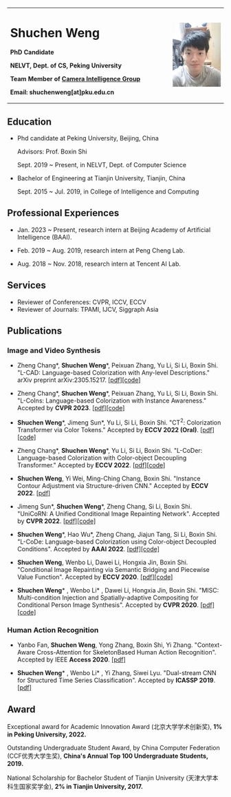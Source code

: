 <table border="0">
  <tr>
    <td width="75%">
      <h1>Shuchen Weng</h1>
      <p><b>PhD Candidate</b></p>
      <p><b>NELVT, Dept. of CS, Peking University</b></p>
      <p><b>Team Member of <a href="http://ci.idm.pku.edu.cn/">Camera Intelligence Group</a></b></p>
      <p><b>Email: shuchenweng[at]pku.edu.cn</b></p>
    </td>
    <td width="25%">
      <img src="/photo.jpg" width="100%">
    </td>
  </tr>
</table>

## Education
- Phd candidate at Peking University, Beijing, China

  Advisors: Prof. Boxin Shi

  Sept. 2019 ~ Present, in NELVT, Dept. of Computer Science

- Bachelor of Engineering at Tianjin University, Tianjin, China

  Sept. 2015 ~ Jul. 2019, in College of Intelligence and Computing

## Professional Experiences
- Jan. 2023 ~ Present, research intern at Beijing Academy of Artificial Intelligence (BAAI).

- Feb. 2019 ~ Aug. 2019, research intern at Peng Cheng Lab.

- Aug. 2018 ~ Nov. 2018, research intern at Tencent AI Lab.

## Services
- Reviewer of Conferences: CVPR, ICCV, ECCV
- Reviewer of Journals: TPAMI, IJCV, Siggraph Asia

## Publications
### Image and Video Synthesis
- Zheng Chang\*, <b>Shuchen Weng</b>*, Peixuan Zhang, Yu Li, Si Li, Boxin Shi. "L-CAD: Language-based Colorization with Any-level Descriptions." arXiv preprint arXiv:2305.15217. [[pdf]](https://arxiv.org/pdf/2305.15217.pdf)[[code]](https://github.com/changzheng123/L-CAD)

- Zheng Chang\*, <b>Shuchen Weng</b>\*, Peixuan Zhang, Yu Li, Si Li, Boxin Shi. "L-CoIns: Language-based Colorization with Instance Awareness." Accepted by <b>CVPR 2023</b>. [[pdf]](https://openaccess.thecvf.com/content/CVPR2023/papers/Chang_L-CoIns_Language-Based_Colorization_With_Instance_Awareness_CVPR_2023_paper.pdf)[[code]](https://github.com/changzheng123/L-CoIns)

- <b>Shuchen Weng</b>\*, Jimeng Sun\*, Yu Li, Si Li, Boxin Shi. "CT<sup>2</sup>: Colorization Transformer via Color Tokens." Accepted by <b>ECCV 2022 (Oral)</b>. [[pdf]](https://ci.idm.pku.edu.cn/Weng_ECCV22b.pdf)[[code]](https://github.com/shuchenweng/CT2)

- Zheng Chang\*, <b>Shuchen Weng</b>\*, Yu Li, Si Li, Boxin Shi. "L-CoDer: Language-based Colorization with Color-object Decoupling Transformer." Accepted by <b>ECCV 2022</b>. [[pdf]](https://ci.idm.pku.edu.cn/Weng_ECCV22g.pdf)[[code]](https://github.com/changzheng123/L-CoDer)

- <b>Shuchen Weng</b>, Yi Wei, Ming-Ching Chang, Boxin Shi. "Instance Contour Adjustment via Structure-driven CNN." Accepted by <b>ECCV 2022</b>. [[pdf]](https://ci.idm.pku.edu.cn/Weng_ECCV22c.pdf)

- Jimeng Sun\*, <b>Shuchen Weng</b>\*, Zheng Chang, Si Li, Boxin Shi. "UniCoRN: A Unified Conditional Image Repainting Network". Accepted by <b>CVPR 2022</b>. [[pdf]](https://ci.idm.pku.edu.cn/Weng_CVPR22c.pdf)[[code]](https://github.com/shuchenweng/UniCoRN)

- <b>Shuchen Weng</b>\*, Hao Wu\*, Zheng Chang, Jiajun Tang, Si Li, Boxin Shi. "L-CoDe: Language-based Colorization using Color-object Decoupled Conditions". Accepted by <b>AAAI 2022</b>. [[pdf]](https://ci.idm.pku.edu.cn/Weng_AAAI22.pdf)[[code]](https://github.com/changzheng123/L-CoDe)

- <b>Shuchen Weng</b>, Wenbo Li, Dawei Li, Hongxia Jin, Boxin Shi. "Conditional Image Repainting via Semantic Bridging and Piecewise Value Function". Accepted by <b>ECCV 2020</b>. [[pdf]](https://www.ecva.net/papers/eccv_2020/papers_ECCV/papers/123540443.pdf)[[code]](https://github.com/shuchenweng/TGC)

- <b>Shuchen Weng</b>\* , Wenbo Li\* , Dawei Li, Hongxia Jin, Boxin Shi. "MISC: Multi-condition Injection and Spatially-adaptive Compositing for Conditional Person Image Synthesis". Accepted by <b>CVPR 2020</b>. [[pdf]](https://openaccess.thecvf.com/content_CVPR_2020/papers/Weng_MISC_Multi-Condition_Injection_and_Spatially-Adaptive_Compositing_for_Conditional_Person_Image_CVPR_2020_paper.pdf)[[code]](https://github.com/shuchenweng/MISC)

### Human Action Recognition
- Yanbo Fan, <b>Shuchen Weng</b>, Yong Zhang, Boxin Shi, Yi Zhang. "Context-Aware Cross-Attention for SkeletonBased Human Action Recognition". Accepted by IEEE <b>Access 2020</b>. [[pdf]](https://ieeexplore.ieee.org/stamp/stamp.jsp?tp=&arnumber=8963933)

- <b>Shuchen Weng</b>\* , Wenbo Li\* , Yi Zhang, Siwei Lyu. "Dual-stream CNN for Structured Time Series Classification". Accepted by <b>ICASSP 2019</b>. [[pdf]](https://ieeexplore.ieee.org/stamp/stamp.jsp?tp=&arnumber=8682410)

## Award
Exceptional award for Academic Innovation Award (北京大学学术创新奖), <b>1% in Peking University, 2022.</b>

Outstanding Undergraduate Student Award, by China Computer Federation (CCF优秀大学生奖), <b>China's Annual Top 100 Undergraduate Students, 2019.</b>

National Scholarship for Bachelor Student of Tianjin University (天津大学本科生国家奖学金), <b>2% in Tianjin University, 2017.</b>
